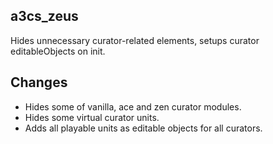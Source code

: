 ## a3cs_zeus
Hides unnecessary curator-related elements, setups curator editableObjects on init.

## Changes
- Hides some of vanilla, ace and zen curator modules.
- Hides some virtual curator units.
- Adds all playable units as editable objects for all curators.

